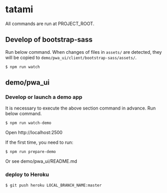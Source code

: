 # tatami

All commands are run at PROJECT_ROOT.

## Develop of bootstrap-sass
Run below command.
When changes of files in `assets/` are detected, they will be copied to `demo/pwa_ui/client/bootstrap-sass/assets/`.
```
$ npm run watch
```

## demo/pwa_ui
### Develop or launch a demo app
It is necessary to execute the above section command in advance.
Run below command.
```
$ npm run watch-demo
```
Open http://localhost:2500

If the first time, you need to run:
```
$ npm run prepare-demo
```

Or see demo/pwa_ui/README.md

### deploy to Heroku
```
$ git push heroku LOCAL_BRANCH_NAME:master
```
